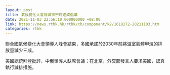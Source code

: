 ```yaml
---
layout: post
title: 氣候變化大會就減排甲烷達成倡議
date: 2021-11-03 22:56:10.000000000 +08:00
link: https://news.rthk.hk/rthk/ch/component/k2/1618272-20211103.htm
categories: rthk
---
```


聯合國氣候變化大會領導人峰會結束，多國承諾於2030年前將溫室氣體甲烷的排放量減少三成。

美國總統拜登批評，中俄領導人缺席會議；在北京，外交部發言人要求美國，認真執行減排措施。
